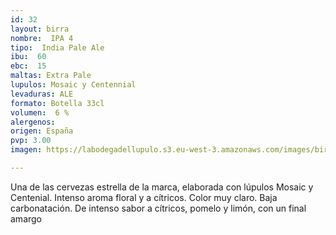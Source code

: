 ```yaml
---
id: 32
layout: birra
nombre:  IPA 4
tipo:  India Pale Ale
ibu:  60
ebc:  15
maltas: Extra Pale
lupulos: Mosaic y Centennial
levaduras: ALE
formato: Botella 33cl
volumen:  6 %
alergenos: 
origen: España
pvp: 3.00
imagen: https://labodegadellupulo.s3.eu-west-3.amazonaws.com/images/birras/ipa4.jpg

---
```

Una de las cervezas estrella de la marca, elaborada con lúpulos Mosaic y Centenial. Intenso aroma floral y a cítricos. Color muy claro. Baja carbonatación. De intenso sabor a cítricos, pomelo y limón, con un final amargo








